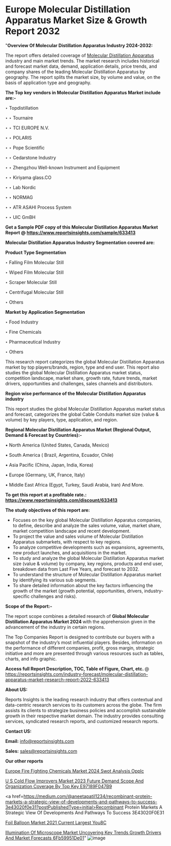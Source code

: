 # Europe Molecular Distillation Apparatus Market Size & Growth Report 2032

"<strong>Overview Of Molecular Distillation Apparatus Industry 2024-2032:</strong>

The report offers detailed coverage of <a href=https://www.reportsinsights.com/sample/633413>Molecular Distillation Apparatus</a> industry and main market trends. The market research includes historical and forecast market data, demand, application details, price trends, and company shares of the leading Molecular Distillation Apparatus by geography. The report splits the market size, by volume and value, on the basis of application type and geography.

<strong>The Top key vendors in Molecular Distillation Apparatus Market include are:- </strong>

‣ Topdistillation

‣ 
‣ Tournaire

‣ 
‣ TCI EUROPE N.V.

‣ 
‣ POLARIS

‣ 
‣ Pope Scientific

‣ 
‣ Cedarstone Industry

‣ 
‣ Zhengzhou Well-known Instrument and Equipment

‣ 
‣ Kiriyama glass.CO

‣ 
‣ Lab Nordic

‣ 
‣ NORMAG

‣ 
‣ ATR ASAHI Process System

‣ 
‣ UIC GmBH

<strong>Get a Sample PDF copy of this Molecular Distillation Apparatus Market Report </strong><strong>@ <a href=https://www.reportsinsights.com/sample/633413 style=color:#0000ff;>https://www.reportsinsights.com/sample/633413</a> </strong>

<strong>Molecular Distillation Apparatus Industry Segmentation covered are:</strong>

<strong>Product Type Segmentation</strong>

‣    Falling Film Molecular Still

‣ Wiped Film Molecular Still

‣ Scraper Molecular Still

‣ Centrifugal Molecular Still

‣ Others

<strong>Market by Application Segmentation</strong>

‣   Food Industry

‣ Fine Chemicals

‣ Pharmaceutical Industry

‣ Others

This research report categorizes the global Molecular Distillation Apparatus market by top players/brands, region, type and end user. This report also studies the global Molecular Distillation Apparatus market status, competition landscape, market share, growth rate, future trends, market drivers, opportunities and challenges, sales channels and distributors.

<strong>Region wise performance of the Molecular Distillation Apparatus industry</strong><strong> </strong>

This report studies the global Molecular Distillation Apparatus market status and forecast, categorizes the global Cable Conduits market size (value &amp; volume) by key players, type, application, and region. 

<strong>Regional Molecular Distillation Apparatus Market (Regional Output, Demand &amp; Forecast by Countries):-</strong>

• North America (United States, Canada, Mexico)

• South America ( Brazil, Argentina, Ecuador, Chile)

• Asia Pacific (China, Japan, India, Korea)

• Europe (Germany, UK, France, Italy)

• Middle East Africa (Egypt, Turkey, Saudi Arabia, Iran) And More.

<strong>To get this report at a profitable rate.: <a href=https://www.reportsinsights.com/discount/633413 style=color:#0000ff;>https://www.reportsinsights.com/discount/633413</a></strong>

<strong>The study objectives of this report are:</strong>
<ul>
  <li>Focuses on the key global Molecular Distillation Apparatus companies, to define, describe and analyze the sales volume, value, market share, market competition landscape and recent development.</li>
  <li>To project the value and sales volume of Molecular Distillation Apparatus submarkets, with respect to key regions.</li>
  <li>To analyze competitive developments such as expansions, agreements, new product launches, and acquisitions in the market.</li>
  <li>To study and analyze the global Molecular Distillation Apparatus market size (value &amp; volume) by company, key regions, products and end user, breakdown data from Last Five Years, and forecast to 2032.</li>
  <li>To understand the structure of Molecular Distillation Apparatus market by identifying its various sub segments.</li>
  <li>To share detailed information about the key factors influencing the growth of the market (growth potential, opportunities, drivers, industry-specific challenges and risks).</li>
</ul>
<strong>Scope of the Report:-</strong><strong> </strong>

The report scope combines a detailed research of <strong>Global Molecular Distillation Apparatus Market 2024 </strong>with the apprehension given in the advancement of the industry in certain regions.

The Top Companies Report is designed to contribute our buyers with a snapshot of the industry’s most influential players. Besides, information on the performance of different companies, profit, gross margin, strategic initiative and more are presented through various resources such as tables, charts, and info graphic.

<strong>Access full Report Description, TOC, Table of Figure, Chart, etc. </strong>@   <a href=https://reportsinsights.com/industry-forecast/molecular-distillation-apparatus-market-research-report-2022-633413 style=color:#0000ff;>https://reportsinsights.com/industry-forecast/molecular-distillation-apparatus-market-research-report-2022-633413</a>

<strong>About US:</strong>

Reports Insights is the leading research industry that offers contextual and data-centric research services to its customers across the globe. The firm assists its clients to strategize business policies and accomplish sustainable growth in their respective market domain. The industry provides consulting services, syndicated research reports, and customized research reports.

<strong>Contact US:</strong>

<p class=""""><b>Email:</b> <a href=mailto:info@reportsinsights.com>info@reportsinsights.com</a></p>
<p class=""""><b>Sales:</b> <a href=mailto:sales@reportsinsights.com>sales@reportsinsights.com</a></p>

<strong>Our other reports</strong>

<a href=https://www.linkedin.com/pulse/europe-fire-fighting-chemicals-market-2024-swot-analysis-opplc/>Europe Fire Fighting Chemicals Market 2024 Swot Analysis Opplc</a>

<a href=https://medium.com/@shindeaaswini6/u-s-cold-flow-improvers-market-2023-future-demand-scope-and-organization-coverage-by-top-key-e97189f047b9>U S Cold Flow Improvers Market 2023 Future Demand Scope And Organization Coverage By Top Key E97189F047B9</a>

<a href=https://medium.com/@aneetapatil1234/recombinant-protein-markets-a-strategic-view-of-developments-and-pathways-to-success-3e43020f0e31?postPublishedType=initial>Recombinant Protein Markets A Strategic View Of Developments And Pathways To Success 3E43020F0E31</a>

<a href=https://www.linkedin.com/pulse/foil-balloon-market-2021-current-largest-you8c/>Foil Balloon Market 2021 Current Largest You8C</a>

<a href=https://medium.com/@anuragakarte041/illumination-of-microscope-market-uncovering-key-trends-growth-drivers-and-market-forecasts-6fb59951de01>Illumination Of Microscope Market Uncovering Key Trends Growth Drivers And Market Forecasts 6Fb59951De01</a>"
![image](https://github.com/Jaayaachit/RItrends/assets/158452289/accd7c34-49c2-44da-a103-bf786d06727c)
